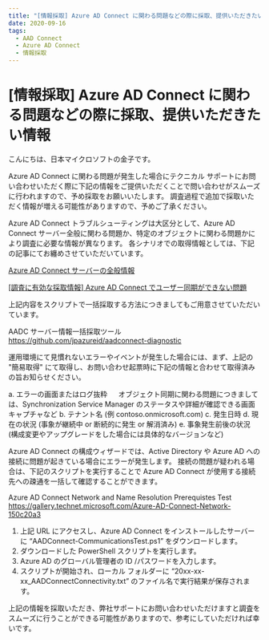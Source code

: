 ```yaml
---
title: "[情報採取] Azure AD Connect に関わる問題などの際に採取、提供いただきたい情報"
date: 2020-09-16
tags:
  - AAD Connect
  - Azure AD Connect
  - 情報採取
---
```


# [情報採取] Azure AD Connect に関わる問題などの際に採取、提供いただきたい情報

こんにちは、日本マイクロソフトの金子です。

Azure AD Connect に関わる問題が発生した場合にテクニカル サポートにお問い合わせいただく際に下記の情報をご提供いただくことで問い合わせがスムーズに行われますので、予め採取をお願いいたします。
調査過程で追加で採取いただく情報が増える可能性がありますので、予めご了承ください。

Azure AD Connect トラブルシューティングは大区分として、Azure AD Connect サーバー全般に関わる問題か、特定のオブジェクトに関わる問題かにより調査に必要な情報が異なります。
各シナリオでの取得情報としては、下記の記事にてお纏めさせていただいています。

[Azure AD Connect サーバーの全般情報](../azure-active-directory-connect/general-information.md)

[\[調査に有効な採取情報\] Azure AD Connect でユーザー同期ができない問題](../azure-active-directory-connect/problem-user-synchronize.md)

上記内容をスクリプトで一括採取する方法につきましてもご用意させていただいています。

 AADC サーバー情報一括採取ツール
 https://github.com/jpazureid/aadconnect-diagnostic

運用環境にて見慣れないエラーやイベントが発生した場合には、まず、上記の "簡易取得" にて取得し、お問い合わせ起票時に下記の情報と合わせて取得済みの旨お知らせください。

a. エラーの画面またはログ抜粋
　 オブジェクト同期に関わる問題につきましては、Synchronization Service Manager のステータスや詳細が確認できる画面キャプチャなど
b. テナント名   (例 contoso.onmicrosoft.com)
c. 発生日時
d. 現在の状況 (事象が継続中 or 断続的に発生 or 解消済み)
e. 事象発生前後の状況 (構成変更やアップグレードをした場合には具体的なバージョンなど)

Azure AD Connect の構成ウィザードでは、Active Directory や Azure AD への接続に問題が起きている場合にエラーが発生します。
接続の問題が疑われる場合は、下記のスクリプトを実行することで Azure AD Connect が使用する接続先への疎通を一括して確認することができます。

 Azure AD Connect Network and Name Resolution Prerequistes Test
 https://gallery.technet.microsoft.com/Azure-AD-Connect-Network-150c20a3

1. 上記 URL にアクセスし、Azure AD Connect をインストールしたサーバーに “AADConnect-CommunicationsTest.ps1” をダウンロードします。
2. ダウンロードした PowerShell スクリプトを実行します。
3. Azure AD のグローバル管理者の ID /パスワードを入力します。
4. スクリプトが開始され、ローカル フォルダーに “20xx-xx-xx_AADConnectConnectivity.txt” のファイル名で実行結果が保存されます。

上記の情報を採取いただき、弊社サポートにお問い合わせいただけますと調査をスムーズに行うことができる可能性がありますので、参考にしていただければ幸いです。
